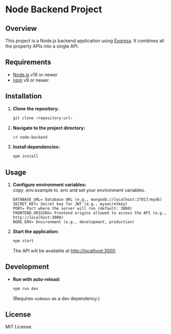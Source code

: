 # Node Backend Project

## Overview
This project is a Node.js backend application using [Express](https://expressjs.com/). It combines all the property APIs into a single API.

## Requirements
- [Node.js](https://nodejs.org/) v18 or newer
- [npm](https://www.npmjs.com/) v9 or newer


## Installation

1. **Clone the repository:**
   ```sh
   git clone <repository-url>
   ```
2. **Navigate to the project directory:**
   ```sh
   cd node-backend
   ```
3. **Install dependencies:**
   ```sh
   npm install
   ```

## Usage

1. **Configure environment variables:**  
   copy .env.example to .env and set your environment variables.

   ```
   DATABASE_URL= Database URL (e.g., mongodb://localhost:27017/mydb)
   SECRET_KEY= Secret key for JWT (e.g., mysecretkey)
   PORT= Port where the server will run (default: 3000)
   FRONTEND_ORIGINS= Frontend origins allowed to access the API (e.g., http://localhost:3000)
   NODE_ENV= Environment (e.g., development, production)
   ```
 

2. **Start the application:**
   ```sh
   npm start
   ```
   The API will be available at [http://localhost:3000](http://localhost:3000).

## Development

- **Run with auto-reload:**  
  ```sh
  npm run dev
  ```
  (Requires `nodemon` as a dev dependency.)


## License

MIT License.